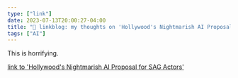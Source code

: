 ```yaml
---
type: ["link"]
date: 2023-07-13T20:00:27-04:00
title: "🔗 linkblog: my thoughts on 'Hollywood's Nightmarish AI Proposal for SAG Actors'"
tags: ["AI"]
---
```

This is horrifying.  
 

[link to 'Hollywood's Nightmarish AI Proposal for SAG Actors'](https://gizmodo.com/sag-aftra-ai-actors-strike-amptp-ceos-likeness-image-1850638409?utm_source=regular)

